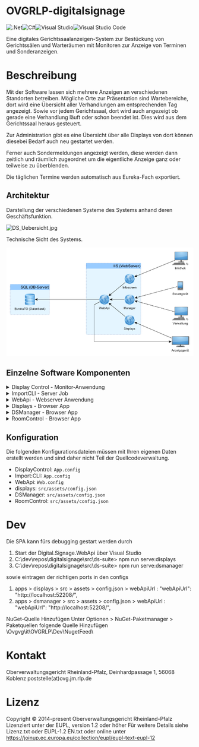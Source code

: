 # OVGRLP-digitalsignage

![.Net](https://img.shields.io/badge/.NET-5C2D91?style=for-the-badge&logo=.net&logoColor=white)![C#](https://img.shields.io/badge/c%23-%23239120.svg?style=for-the-badge&logo=c-sharp&logoColor=white)![Visual Studio](https://img.shields.io/badge/Visual%20Studio-5C2D91.svg?style=for-the-badge&logo=visual-studio&logoColor=white)![Visual Studio Code](https://img.shields.io/badge/Visual%20Studio%20Code-0078d7.svg?style=for-the-badge&logo=visual-studio-code&logoColor=white)

Eine digitales Gerichtssaalanzeigen-System zur Bestückung von Gerichtssälen und Warteräumen mit Monitoren zur Anzeige von Terminen und Sonderanzeigen.  

# Beschreibung

Mit der Software lassen sich mehrere Anzeigen an verschiedenen Standorten betreiben. Mögliche Orte zur Präsentation sind Wartebereiche, dort wird eine Übersicht aller Verhandlungen am entsprechenden Tag angezeigt. Sowie vor jedem Gerichtssaal, dort wird auch angezeigt ob gerade eine Verhandlung läuft oder schon beendet ist. Dies wird aus dem Gerichtssaal heraus gesteuert. 

Zur Administration gibt es eine Übersicht über alle Displays von dort können diesebei Bedarf auch neu gestartet werden. 

Ferner auch Sondermeldungen angezeigt werden, diese werden dann zeitlich und räumlich zugeordnet um die eigentliche Anzeige ganz oder teilweise zu überblenden.

Die täglichen Termine werden automatisch aus Eureka-Fach exportiert.

## Architektur

Darstellung der verschiedenen Systeme des Systems anhand deren Geschäftsfunktion.

![DS_Uebersicht.jpg](Documentation/DS_Übersicht.png)

Technische Sicht des Systems.

![Gesamtsystem.png](Documentation/Gesamtsystem.png)

## Einzelne Software Komponenten

<details><summary>Display Control - Monitor-Anwendung</summary><p>
Anwendung welche auf jedem einzelnen Monitor installiert ist zwecks Kontrolle</p></details>

<details><summary>ImportCLI - Server Job</summary><p>
Anwendung welche die Termine aus Eureka in die Datenbank importiert</p></details>

<details><summary>WebApi - Webserver Anwendung</summary><p>
Zentraler Webservice zur Übertragung aller Termine, Sondermeldung und weiterer Daten an die Anzeigen.</p></details>

<details><summary>Displays - Browser App</summary><p>
Übersicht der Anzeigen mit möglicher Darstellung in Vollbild. Diese Anwendung wird auch auf jedem Monitor dargestellt.</p></details>

<details><summary>DSManager - Browser App</summary><p>
Verwaltung der Zustände der Anzeigen in Gruppen gegliedert. Filterbare Übersicht über alle täglichen Verhandlungen. Management zur Auflistung, Erstellung, Bearbeitung, Löschung und Terminierung der Sonderanzeigen. Mit HTML-Editor und Vorschaufunktion.</p></details>

<details><summary>RoomControl - Browser App</summary><p>
Hier können Sitzung gestartet, beendet und als Nicht-öffentlich markiert werden. Monitor können an- sowie ausgeschaltet werden. Es wird eine Vorschau der ausgewählten Anzeige dargestellt.</p></details>

## Konfiguration

Die folgenden Konfigurationsdateien müssen mit Ihren eigenen Daten erstellt werden und sind daher nicht Teil der Quellcodeverwaltung. 

* DisplayControl: `App.config`
* Import:CLI: `App.config`
* WebApi: `Web.config`
* displays: `src/assets/config.json`
* DSManager: `src/assets/config.json`
* RoomControl: `src/assets/config.json`

# Dev

Die SPA kann fürs debugging gestart werden durch 

1. Start der Digital.Signage.WebApi über Visual Studio
2. C:\dev\repos\digitalsignage\src\ds-suite> npm run serve:displays
3. C:\dev\repos\digitalsignage\src\ds-suite> npm run serve:dsmanager

sowie eintragen der richtigen ports in den configs

1. apps > displays > src > assets > config.json > webApiUrl : "webApiUrl": "http://localhost:52208/",
2. apps > dsmanager > src > assets > config.json > webApiUrl : "webApiUrl": "http://localhost:52208/",

NuGet-Quelle Hinzufügen
Unter Optionen > NuGet-Paketmanager > Paketquellen folgende Quelle Hinzufügen
\\Ovgvg\it\OVGRLP\Dev\NugetFeed\

# Kontakt

Oberverwaltungsgericht Rheinland-Pfalz, Deinhardpassage 1, 56068 Koblenz 
poststelle(at)ovg.jm.rlp.de

# Lizenz

Copyright © 2014-present Oberverwaltungsgericht Rheinland-Pfalz 
Lizenziert unter der EUPL, version 1.2 oder höher
Für weitere Details siehe Lizenz.txt oder EUPL-1.2 EN.txt
oder online unter https://joinup.ec.europa.eu/collection/eupl/eupl-text-eupl-12
